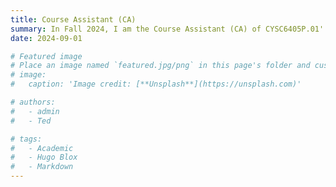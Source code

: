 ```yaml
---
title: Course Assistant (CA)
summary: In Fall 2024, I am the Course Assistant (CA) of CYSC6405P.01':' Information Hiding.
date: 2024-09-01

# Featured image
# Place an image named `featured.jpg/png` in this page's folder and customize its options here.
# image:
#   caption: 'Image credit: [**Unsplash**](https://unsplash.com)'

# authors:
#   - admin
#   - Ted

# tags:
#   - Academic
#   - Hugo Blox
#   - Markdown
---
```


